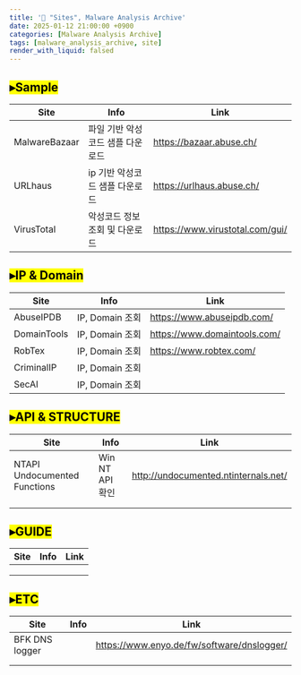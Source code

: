 ```yaml
---
title: '📑 "Sites", Malware Analysis Archive'
date: 2025-01-12 21:00:00 +0900
categories: [Malware Analysis Archive]
tags: [malware_analysis_archive, site]
render_with_liquid: falsed
---
```


## <mark>▸Sample</mark>

| Site          | Info                             | Link                            |
| ------------- | -------------------------------- | ------------------------------- |
| MalwareBazaar | 파일 기반 악성코드 샘플 다운로드 | https://bazaar.abuse.ch/        |
| URLhaus       | ip 기반 악성코드 샘플 다운로드   | https://urlhaus.abuse.ch/       |
| VirusTotal    | 악성코드 정보 조회 및 다운로드   | https://www.virustotal.com/gui/ |



## <mark>▸IP & Domain</mark> 

| Site        | Info            | Link                         |
| ----------- | --------------- | ---------------------------- |
| AbuseIPDB   | IP, Domain 조회 | https://www.abuseipdb.com/   |
| DomainTools | IP, Domain 조회 | https://www.domaintools.com/ |
| RobTex      | IP, Domain 조회 | https://www.robtex.com/      |
| CriminalIP  | IP, Domain 조회 |                              |
| SecAI       | IP, Domain 조회 |                              |



## <mark>▸API & STRUCTURE</mark> 

| Site                         | Info            | Link                                 |
| ---------------------------- | --------------- | ------------------------------------ |
| NTAPI Undocumented Functions | Win NT API 확인 | http://undocumented.ntinternals.net/ |
|                              |                 |                                      |
|                              |                 |                                      |



## <mark>▸GUIDE</mark>

| Site | Info | Link |
| ---- | ---- | ---- |
|      |      |      |
|      |      |      |
|      |      |      |



## <mark>▸ETC</mark>

| Site           | Info | Link                                       |
| -------------- | ---- | ------------------------------------------ |
| BFK DNS logger |      | https://www.enyo.de/fw/software/dnslogger/ |
|                |      |                                            |
|                |      |                                            |


